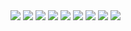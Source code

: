 <html>
<img src="../../week-2/imgs/devtools-pair-1.pg">
<img src="../imgs/devtools-pair-2.png">
<img src="/../../week
-2/imgs/devtools-pair-3.png">
<img src="imgs/devtools-pair-4.png">
<img src="imgs/devtools-pair-5.png">
<img src="imgs/devtools-pair-6.png">
<img src="imgs/devtools-pair-7.png">
<img src="imgs/devtools-pair-8.png">
<img src="imgs/devtools-pair-9.png">















</html>